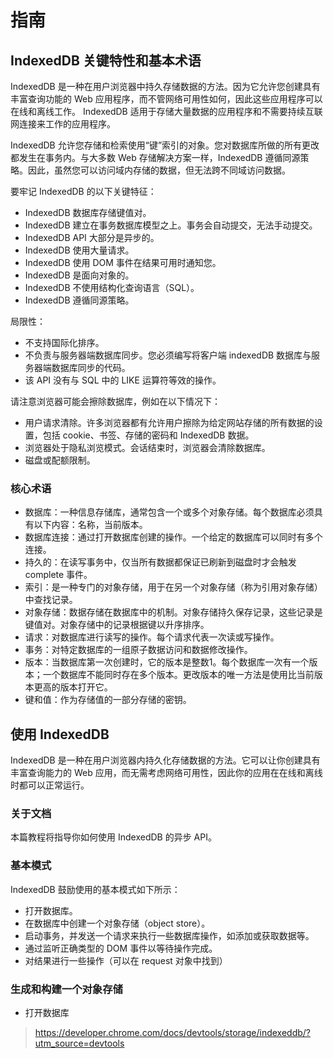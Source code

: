# 指南
## IndexedDB 关键特性和基本术语
IndexedDB 是一种在用户浏览器中持久存储数据的方法。因为它允许您创建具有丰富查询功能的 Web 应用程序，而不管网络可用性如何，因此这些应用程序可以在线和离线工作。 IndexedDB 适用于存储大量数据的应用程序和不需要持续互联网连接来工作的应用程序。

IndexedDB 允许您存储和检索使用“键”索引的对象。您对数据库所做的所有更改都发生在事务内。与大多数 Web 存储解决方案一样，IndexedDB 遵循同源策略。因此，虽然您可以访问域内存储的数据，但无法跨不同域访问数据。

要牢记 IndexedDB 的以下关键特征：
* IndexedDB 数据库存储键值对。
* IndexedDB 建立在事务数据库模型之上。事务会自动提交，无法手动提交。
* IndexedDB API 大部分是异步的。
* IndexedDB 使用大量请求。
* IndexedDB 使用 DOM 事件在结果可用时通知您。
* IndexedDB 是面向对象的。
* IndexedDB 不使用结构化查询语言（SQL）。
* IndexedDB 遵循同源策略。

局限性：
* 不支持国际化排序。
* 不负责与服务器端数据库同步。您必须编写将客户端 indexedDB 数据库与服务器端数据库同步的代码。
* 该 API 没有与 SQL 中的 LIKE 运算符等效的操作。

请注意浏览器可能会擦除数据库，例如在以下情况下：
* 用户请求清除。许多浏览器都有允许用户擦除为给定网站存储的所有数据的设置，包括 cookie、书签、存储的密码和 IndexedDB 数据。
* 浏览器处于隐私浏览模式。会话结束时，浏览器会清除数据库。
* 磁盘或配额限制。

### 核心术语
* 数据库：一种信息存储库，通常包含一个或多个对象存储。每个数据库必须具有以下内容：名称，当前版本。
* 数据库连接：通过打开数据库创建的操作。一个给定的数据库可以同时有多个连接。
* 持久的：在读写事务中，仅当所有数据都保证已刷新到磁盘时才会触发 complete 事件。
* 索引：是一种专门的对象存储，用于在另一个对象存储（称为引用对象存储）中查找记录。
* 对象存储：数据存储在数据库中的机制。对象存储持久保存记录，这些记录是键值对。对象存储中的记录根据键以升序排序。
* 请求：对数据库进行读写的操作。每个请求代表一次读或写操作。
* 事务：对特定数据库的一组原子数据访问和数据修改操作。
* 版本：当数据库第一次创建时，它的版本是整数1。每个数据库一次有一个版本；一个数据库不能同时存在多个版本。更改版本的唯一方法是使用比当前版本更高的版本打开它。
* 键和值：作为存储值的一部分存储的密钥。

## 使用 IndexedDB
IndexedDB 是一种在用户浏览器内持久化存储数据的方法。它可以让你创建具有丰富查询能力的 Web 应用，而无需考虑网络可用性，因此你的应用在在线和离线时都可以正常运行。

### 关于文档
本篇教程将指导你如何使用 IndexedDB 的异步 API。

### 基本模式
IndexedDB 鼓励使用的基本模式如下所示：
* 打开数据库。
* 在数据库中创建一个对象存储（object store）。
* 启动事务，并发送一个请求来执行一些数据库操作，如添加或获取数据等。
* 通过监听正确类型的 DOM 事件以等待操作完成。
* 对结果进行一些操作（可以在 request 对象中找到）

### 生成和构建一个对象存储
* 打开数据库


> https://developer.chrome.com/docs/devtools/storage/indexeddb/?utm_source=devtools